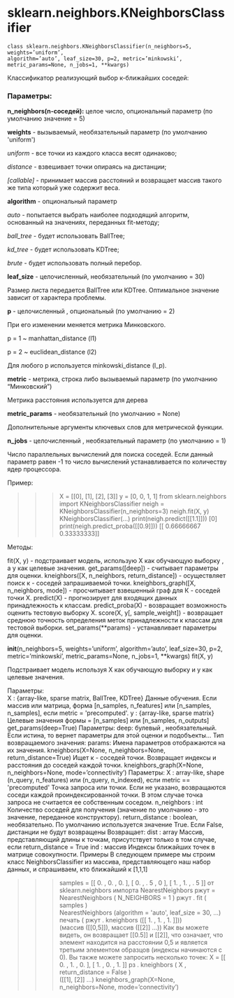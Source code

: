 # sklearn.neighbors.KNeighborsClassifier
```
class sklearn.neighbors.KNeighborsClassifier(n_neighbors=5, weights=’uniform’, 
algorithm=’auto’, leaf_size=30, p=2, metric=’minkowski’, metric_params=None, n_jobs=1, **kwargs)
```
Классификатор реализующий выбор к-ближайших соседей:

### Параметры:

**n_neighbors(n-соседей):** целое число, опциональный параметр (по умолчанию значение = 5)

**weights** - вызываемый, необязательный параметр (по умолчанию 'uniform')

*uniform* - все точки из каждого класса весят одинаково;
	
*distance* - взвешивает точки опираясь на дистанции;
	
*[callable]* -  принимает массив расстояний и возвращает массив такого же типа который уже содержит веса.
	
**algorithm** - опциональный параметр 

*auto* - попытается выбрать наиболее подходящий алгоритм, основанный на значениях, переданных fit-методу;
	
*ball_tree* - будет использовать BallTree;
	
*kd_tree* - будет использовать KDTree;
	
*brute* - будет использовать полный перебор.
	
**leaf_size** - целочисленный, необязательный (по умолчанию = 30)

Размер листа передается BallTree или KDTree. Оптимальное значение зависит от характера проблемы.
	
**p** - целочисленный , опциональный (по умолчанию = 2)
	
При его изменении меняется метрика Минковского.

p = 1 ~ manhattan_distance (l1) 

p = 2 ~ euclidean_distance (l2) 

Для любого p используется minkowski_distance (l_p).

**metric** - метрика, строка либо вызываемый параметр (по умолчанию “Минковский”)

Метрика расстояния используется для дерева
	
**metric_params** - необязательный (по умолчанию = None)

Дополнительные аргументы ключевых слов для метрической функции.

**n_jobs** - целочисленный ,  необязательный параметр (по умолчанию = 1)
	
Число параллельных вычислений для поиска соседей. Если данный параметр равен -1 то число вычислений устанавливается по количеству ядер процессора.

Пример:
 >>> X = [[0], [1], [2], [3]]
 >>> y = [0, 0, 1, 1]
 >>> from sklearn.neighbors import KNeighborsClassifier
 >>> neigh = KNeighborsClassifier(n_neighbors=3)
 >>> neigh.fit(X, y) 
 KNeighborsClassifier(...)
 >>> print(neigh.predict([[1.1]]))
 [0]
 >>> print(neigh.predict_proba([[0.9]]))
 [[ 0.66666667  0.33333333]]

Методы:

fit(X, y) - подстраивает модель, использую Х как обучающую выборку , а y как целевые значения.
get_params([deep]) - считывает параметры для оценки.
kneighbors([X, n_neighbors, return_distance]) - осуществляет поиск к - соседей запрашиваемой точки.
kneighbors_graph([X, n_neighbors, mode]) - просчитывает взвешенный граф для К - соседей точки Х.
predict(X) - прогнозирует для входящих данных принадлежность к классам.
predict_proba(X) - возвращает возможность оценить тестовую выборку Х.
score(X, y[, sample_weight]) - возвращает среднюю точность определения меток принадлежности к классам для тестовой выборки.
set_params(**params) - устанавливает параметры для оценки.

__init__(n_neighbors=5, weights=’uniform’, algorithm=’auto’, leaf_size=30, p=2, metric=’minkowski’, metric_params=None, n_jobs=1, **kwargs)
fit(X, y)

Подстраивает модель используя Х как обучающую выборку и у как целевые значения.

Параметры:  
X : {array-like, sparse matrix, BallTree, KDTree}
	Данные обучения. Если массив или матрица, форма [n_samples, n_features] или [n_samples, n_samples], если metric = 'precomputed'. 
y : {array-like, sparse matrix}
	Целевые значения формы = [n_samples] или [n_samples, n_outputs] 
get_params(deep=True)
Параметры: deep: булевый , необязательный. 
Если истина, то вернет параметры для этой оценки и подобъекты…
Тип возвращаемого значения: params: 
Имена параметров отображаются на их значения. 
kneighbors(X=None, n_neighbors=None, return_distance=True)
Ищет к - соседей точки. Возвращает индексы и расстояния до соседей каждой точки.
kneighbors_graph(X=None, n_neighbors=None, mode=’connectivity’)
Параметры: X : array-like, shape (n_query, n_features) или (n_query, n_indexed), если metric == 'precomputed'
Точка запроса или точки. Если не указано, возвращаются соседи каждой проиндексированной точки. В этом случае точка запроса не считается ее собственным соседом.
n_neighbors : int
Количество соседей для получения (значение по умолчанию - это значение, переданное конструктору).
return_distance : boolean, необязательно. По умолчанию используется значение True.
Если False, дистанции не будут возвращены
Возвращает:
dist : array
Массив, представляющий длины к точкам, присутствует только в том случае, если return_distance = True
ind : массив
Индексы ближайших точек в матрице совокупности.
Примеры
В следующем примере мы строим класс NeighborsClassifier из массива, представляющего наш набор данных, и спрашиваем, кто ближайший к [1,1,1]
>>> samples  =  [[ 0. ,  0. ,  0. ],  [ 0. ,  . 5 ,  0 ],  [ 1. ,  1. ,  . 5 ]] 
>>> от  sklearn.neighbors  импорта  NearestNeighbors 
>>> ржут  =  NearestNeighbors ( N_NEIGHBORS = 1 ) 
>>> ржут . fit ( samples )  
NearestNeighbors (algorithm = 'auto', leaf_size = 30, ...) 
>>>печать ( ржут . kneighbors ([[ 1. ,  1. ,  1. ]]))  
(массив ([[0,5]]), массив ([[2]] ...))
 Как вы можете видеть, он возвращает [[0.5]] и [[2]], что означает, что элемент находится на расстоянии 0,5 и является третьим элементом образцов (индексы начинаются с 0). Вы также можете запросить несколько точек:
>>> X  =  [[ 0. ,  1. ,  0. ],  [ 1. ,  0. ,  1. ]] 
>>> рз . kneighbors ( X ,  return_distance = False )  
([[1], 
       [2]] ...)
kneighbors_graph(X=None, n_neighbors=None, mode=’connectivity’)
